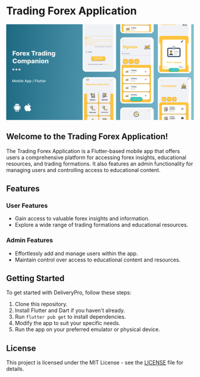 # Trading Forex Application

![Trading Forex Application Screens](trade.png)

## Welcome to the Trading Forex Application!
The Trading Forex Application is a Flutter-based mobile app that offers users a comprehensive platform for accessing forex insights, educational resources, and trading formations. It also features an admin functionality for managing users and controlling access to educational content.

## Features

### User Features
- Gain access to valuable forex insights and information.
- Explore a wide range of trading formations and educational resources.

### Admin Features
- Effortlessly add and manage users within the app.
- Maintain control over access to educational content and resources.


## Getting Started
To get started with DeliveryPro, follow these steps:

1. Clone this repository.
2. Install Flutter and Dart if you haven't already.
3. Run `flutter pub get` to install dependencies.
4. Modify the app to suit your specific needs.
5. Run the app on your preferred emulator or physical device.


## License
This project is licensed under the MIT License - see the [LICENSE](LICENSE) file for details.
